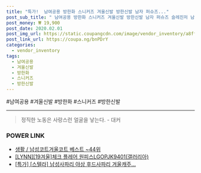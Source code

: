 ```yaml
--- 
title: "특가!  남여공용 방한화 스니커즈 겨울신발 방한신발 남자 퍼슈즈..." 
post_sub_title: " 남여공용 방한화 스니커즈 겨울신발 방한신발 남자 퍼슈즈 슬레진저 남성 겨울운동화" 
post_money: ₩ 19,900 
post_date: 2020.02.01 
post_img_url: https://static.coupangcdn.com/image/vendor_inventory/a8ff/469681dc59ce5b5b81d10a8c366d69753b86b8e04e94bd40285178e3d781.jpg 
post_link_url: https://coupa.ng/bnPDrY 
categories: 
  - vendor_inventory 
tags: 
  - 남여공용 
  - 겨울신발 
  - 방한화 
  - 스니커즈 
  - 방한신발 
--- 
```

  #남여공용 #겨울신발 #방한화 #스니커즈 #방한신발 
<hr> 

> 정직한 노동은 사랑스런 얼굴을 낳는다. - 대커 


### POWER LINK

* <a href="https://blog.naver.com/santokki14/221777306209" target="_blank">생활 / 남성코트겨울코트 베스트 ~44위</a>
* <a href="https://blog.naver.com/fasyy4321/221784810636" target="_blank">[LYNN][19겨울]체크 플레어 원피스LGOPJK9401(갤러리아)</a>
* <a href="https://blog.naver.com/an0733/221787787421" target="_blank">[특가] [스텔라] 남성사파리 야상 후드사파리 겨울캐주...</a>
